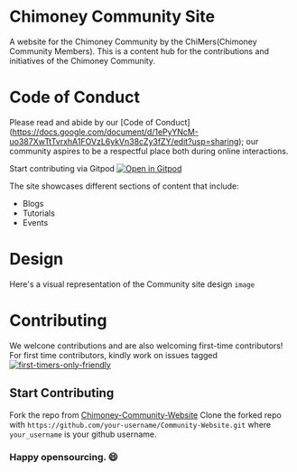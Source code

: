 # Chimoney Community Site
A website for the Chimoney Community by the ChiMers(Chimoney Community Members). This is a content hub for the contributions and initiatives of the Chimoney
Community.

# Code of Conduct
Please read and abide by our [Code of Conduct] (https://docs.google.com/document/d/1ePyYNcM-uo387XwTtTvrxhA1FOVzL6ykVn38cZy3fZY/edit?usp=sharing); 
our community aspires to be a respectful place both during online interactions.

Start contributing via Gitpod
[![Open in Gitpod](https://gitpod.io/button/open-in-gitpod.svg)](https://gitpod.io/#https://github.com/Chimoney/Community-Website)

The site showcases different sections of content that include:

* Blogs
* Tutorials
* Events

# Design
Here's a visual representation of the Community site design
`image`

# Contributing
We welcone contributions and are also welcoming first-time contributors! 
For first time contributors, kindly work on issues tagged 
[![first-timers-only-friendly](https://img.shields.io/badge/first--timers--only-friendly-blue.svg?style=flat-square)](https://code.publiclab.org#r=all)

## Start Contributing
Fork the repo from [Chimoney-Community-Website](https://github.com/Chimoney/Community-Website)
Clone the forked repo with `https://github.com/your-username/Community-Website.git` where `your_username` is your github username.

### Happy opensourcing. :smile:
